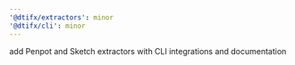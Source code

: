 ```yaml
---
'@dtifx/extractors': minor
'@dtifx/cli': minor
---
```


add Penpot and Sketch extractors with CLI integrations and documentation

